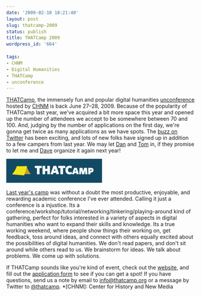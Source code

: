 ```yaml
---
date: '2009-02-10 18:21:40'
layout: post
slug: thatcamp-2009
status: publish
title: THATCamp 2009
wordpress_id: '664'

tags:
- CHNM
- Digital Humanities
- THATCamp
- unconference
---
```


[THATCamp](http://thatcamp.org), the immensely fun and popular digital humanities [unconference](http://en.wikipedia.org/wiki/Unconference) hosted by [CHNM](http://chnm.gmu.edu) is back June 27–28, 2009. Because of the popularity of THATCamp last year, we've acquired a bit more space this year and opened up the number of attendees we accept to be somewhere between 70 and 100. And, judging by the number of applications on the first day, we're gonna get twice as many applications as we have spots. The [buzz on Twitter](http://search.twitter.com/search?q=thatcamp) has been exciting, and lots of new folks have signed up in addition to a few campers from last year. We may let [Dan](http://dancohen.org) and [Tom](http://foundhistory.org) in, if they promise to let me and [Dave](http://davelester.org) organize it again next year!




[![THATCamp 09: The Humanities and Technology Camp](/i/thatcamp-logo.png)](http://thatcamp.org)




[Last year's camp](http://thatcamp.org/2008/) was without a doubt the most productive, enjoyable, and rewarding academic conference I've ever attended. Calling it just a conference is a injustice. Its a conference/workshop/tutorial/networking/tinkering/playing-around kind of gathering, perfect for folks interested in a variety of aspects in digital humanities who want to expand their skills and knowledge. Its a true working weekend, where people show things their working on, get feedback, toss around ideas, and connect with others equally excited about the possibilities of digital humanities. We don't read papers, and don't sit around while others read to us. We brainstorm for ideas. We talk about problems. We come up with solutions.

If THATCamp sounds like you're kind of event, check out the [website](http://thatcamp.org), and fill out the [application form](http://thatcamp.org/wp-register.php) to see if you can get a spot! If you have questions, send us a note by email to [info@thatcamp.org](mailto:info@thatcamp.org) or a message by Twitter to [@thatcamp](http://twitter.com/thatcamp).
  *[CHNM]: Center for History and New Media
